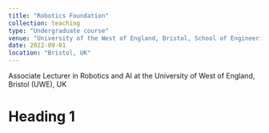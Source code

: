 ```yaml
---
title: "Robotics Foundation"
collection: teaching
type: "Undergraduate course"
venue: "University of the West of England, Bristol, School of Engineering"
date: 2022-09-01
location: "Bristol, UK"
---
```




Associate Lecturer in Robotics and AI at the University of West of England, Bristol (UWE), UK


Heading 1
======

